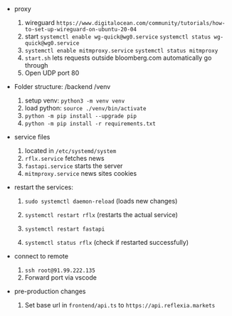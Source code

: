 * proxy
    1. wireguard `https://www.digitalocean.com/community/tutorials/how-to-set-up-wireguard-on-ubuntu-20-04`
    2. start `systemctl enable wg-quick@wg0.service`
        `systemctl status wg-quick@wg0.service`
    3. `systemctl enable mitmproxy.service` 
        `systemctl status mitmproxy`
    4. `start.sh` lets requests outside bloomberg.com automatically go through 
    5. Open UDP port 80

* Folder structure: /backend /venv 
    1. setup venv: `python3 -m venv venv`
    2. load python: `source ./venv/bin/activate`
    3. `python -m pip install --upgrade pip`
    4. `python -m pip install -r requirements.txt`

* service files 
    1. located in `/etc/systemd/system`
    2. `rflx.service` fetches news 
    3. `fastapi.service` starts the server
    4. `mitmproxy.service` news sites cookies

* restart the services: 
    1. `sudo systemctl daemon-reload` (loads new changes)

    2. `systemctl restart rflx` (restarts the actual service)
    3. `systemctl restart fastapi`

    4. `systemctl status rflx` (check if restarted successfully)

* connect to remote
    1. `ssh root@91.99.222.135`
    2. Forward port via vscode

* pre-production changes
    1. Set base url in `frontend/api.ts` to `https://api.reflexia.markets`